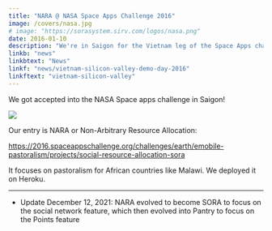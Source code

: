 ```yaml
---
title: "NARA @ NASA Space Apps Challenge 2016"
image: /covers/nasa.jpg
# image: "https://sorasystem.sirv.com/logos/nasa.png"
date: 2016-01-10
description: "We're in Saigon for the Vietnam leg of the Space Apps challenge"
linkb: "news"
linkbtext: "News"
linkf: "news/vietnam-silicon-valley-demo-day-2016"
linkftext: "vietnam-silicon-valley"
---
```


We got accepted into the NASA Space apps challenge in Saigon! 

![](https://sorasystem.sirv.com/logos/nasa.png)

Our entry is NARA or Non-Arbitrary Resource Allocation:

https://2016.spaceappschallenge.org/challenges/earth/emobile-pastoralism/projects/social-resource-allocation-sora

It focuses on pastoralism for African countries like Malawi. We deployed it on Heroku. 


---
- Update December 12, 2021: NARA evolved to become SORA to focus on the social network feature, which then evolved into Pantry to focus on the Points feature
